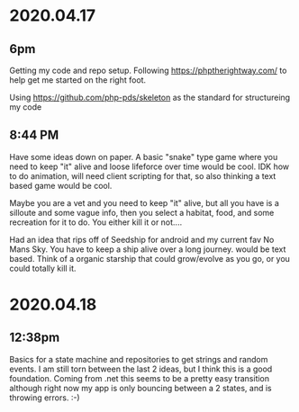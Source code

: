 # 2020.04.17 
## 6pm
Getting my code and repo setup.
Following <https://phptherightway.com/> to help get me started on the right foot. 

Using <https://github.com/php-pds/skeleton> as the standard for structureing my code


## 8:44 PM
Have some ideas down on paper. A basic "snake" type game where you need to keep "it" alive and loose lifeforce over time would be cool. IDK how to do animation, will need client scripting for that, so also thinking a text based game would be cool. 

Maybe you are a vet and you need to keep "it" alive, but all you have is a silloute and some vague info, then you select a habitat, food, and some recreation for it to do. You either kill it or not....


Had an idea that rips off of Seedship for android and my current fav No Mans Sky. You have to keep a ship alive over a long journey. would be text based. Think of a organic starship that could grow/evolve as you go, or you could totally kill it. 

# 2020.04.18
## 12:38pm
Basics for a state machine and repositories to get strings and random events. I am still torn between the last 2 ideas, but I think this is a good foundation. Coming from .net this seems to be a pretty easy transition although right now my app is only bouncing between a 2 states, and is throwing errors. :-)